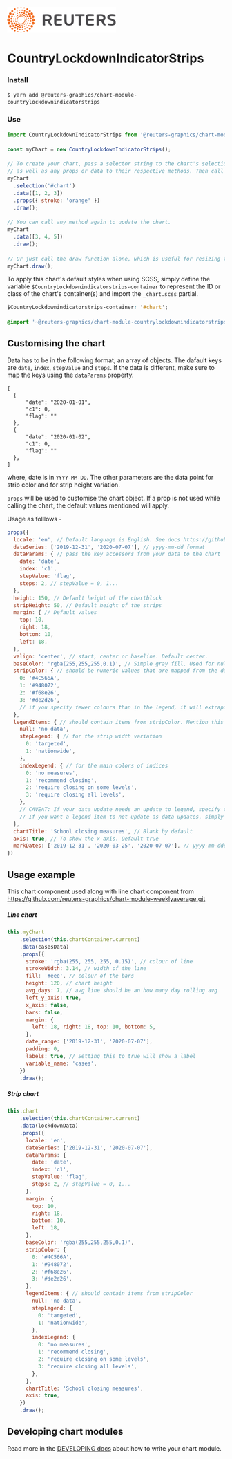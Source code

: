 ![](./badge.svg)

# CountryLockdownIndicatorStrips

### Install

```
$ yarn add @reuters-graphics/chart-module-countrylockdownindicatorstrips
```

### Use

```javascript
import CountryLockdownIndicatorStrips from '@reuters-graphics/chart-module-countrylockdownindicatorstrips';

const myChart = new CountryLockdownIndicatorStrips();

// To create your chart, pass a selector string to the chart's selection method,
// as well as any props or data to their respective methods. Then call draw.
myChart
  .selection('#chart')
  .data([1, 2, 3])
  .props({ stroke: 'orange' })
  .draw();

// You can call any method again to update the chart.
myChart
  .data([3, 4, 5])
  .draw();

// Or just call the draw function alone, which is useful for resizing the chart.
myChart.draw();
```

To apply this chart's default styles when using SCSS, simply define the variable `$CountryLockdownindicatorstrips-container` to represent the ID or class of the chart's container(s) and import the `_chart.scss` partial.

```CSS
$CountryLockdownindicatorstrips-container: '#chart';

@import '~@reuters-graphics/chart-module-countrylockdownindicatorstrips/scss/main';
```
## Customising the chart

Data has to be in the following format, an array of objects. The dafault keys are ```date```, ```index```, ```stepValue``` and ```steps```. If the data is different, make sure to map the keys using the ```dataParams``` property.
```
[
  {
      "date": "2020-01-01",
      "c1": 0,
      "flag": ""
  },
  {
      "date": "2020-01-02",
      "c1": 0,
      "flag": ""
  },
]
```
where, date is in ```YYYY-MM-DD```. The other parameters are the data point for strip color and for strip height variation.

```props``` will be used to customise the chart object. If a prop is not used while calling the chart, the default values mentioned will apply. 

Usage as folllows -

```javascript
props({
  locale: 'en', // Default language is English. See docs https://github.com/reuters-graphics/d3-locale 
  dateSeries: ['2019-12-31', '2020-07-07'], // yyyy-mm-dd format
  dataParams: { // pass the key accessors from your data to the chart
    date: 'date',
    index: 'c1',
    stepValue: 'flag',
    steps: 2, // stepValue = 0, 1...
  },
  height: 150, // Default height of the chartblock
  stripHeight: 50, // Default height of the strips
  margin: { // Default values
    top: 10,
    right: 18,
    bottom: 10,
    left: 18,
  },
  valign: 'center', // start, center or baseline. Default center.
  baseColor: 'rgba(255,255,255,0.1)', // Simple gray fill. Used for null values as well.
  stripColor: { // should be numeric values that are mapped from the data
    0: '#4C566A',
    1: '#948072',
    2: '#f68e26',
    3: '#de2d26',
    // if you specify fewer colours than in the legend, it will extrapolate the last colour
  },
  legendItems: { // should contain items from stripColor. Mention this prop if you wish to show a legend. Index and Step legends can be displayed independently.
    null: 'no data',
    stepLegend: { // for the strip width variation
      0: 'targeted',
      1: 'nationwide',
    },
    indexLegend: { // for the main colors of indices
      0: 'no measures',
      1: 'recommend closing',
      2: 'require closing on some levels',
      3: 'require closing all levels',
    },
    // CAVEAT: If your data update needs an update to legend, specify the max number of items that will be shown and set the items to null wherever not applicable.
    // If you want a legend item to not update as data updates, simply do not mention it in the update props.
  },
  chartTitle: 'School closing measures', // Blank by default
  axis: true, // To show the x-axis. Default true
  markDates: ['2019-12-31', '2020-03-25', '2020-07-07'], // yyyy-mm-dddd. Default marks axis extent dates
})
```

## Usage example

This chart component used along with line chart component from https://github.com/reuters-graphics/chart-module-weeklyaverage.git

##### Line chart
```javascript
this.myChart
    .selection(this.chartContainer.current)
    .data(casesData)
    .props({
      stroke: 'rgba(255, 255, 255, 0.15)', // colour of line
      strokeWidth: 3.14, // width of the line
      fill: '#eee', // colour of the bars
      height: 120, // chart height
      avg_days: 7, // avg line should be an how many day rolling avg
      left_y_axis: true,
      x_axis: false,
      bars: false,
      margin: {
        left: 18, right: 18, top: 10, bottom: 5,
      },
      date_range: ['2019-12-31', '2020-07-07'],
      padding: 0,
      labels: true, // Setting this to true will show a label
      variable_name: 'cases', 
    })
    .draw();
```
##### Strip chart
```javascript
this.chart
    .selection(this.chartContainer.current)
    .data(lockdownData)
    .props({
      locale: 'en',
      dateSeries: ['2019-12-31', '2020-07-07'],
      dataParams: {
        date: 'date',
        index: 'c1',
        stepValue: 'flag',
        steps: 2, // stepValue = 0, 1...
      },
      margin: {
        top: 10,
        right: 18,
        bottom: 10,
        left: 18,
      },
      baseColor: 'rgba(255,255,255,0.1)',
      stripColor: {
        0: '#4C566A',
        1: '#948072',
        2: '#f68e26',
        3: '#de2d26',
      },
      legendItems: { // should contain items from stripColor
        null: 'no data',
        stepLegend: {
          0: 'targeted',
          1: 'nationwide',
        },
        indexLegend: {
          0: 'no measures',
          1: 'recommend closing',
          2: 'require closing on some levels',
          3: 'require closing all levels',
        },
      },
      chartTitle: 'School closing measures',
      axis: true,
    })
    .draw();

```

## Developing chart modules

Read more in the [DEVELOPING docs](./DEVELOPING.md) about how to write your chart module.
